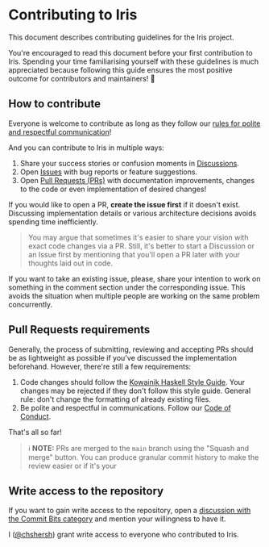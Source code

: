# Contributing to Iris

This document describes contributing guidelines for the Iris project.

You're encouraged to read this document before your first contribution
to Iris. Spending your time familiarising yourself with these
guidelines is much appreciated because following this guide ensures
the most positive outcome for contributors and maintainers! 💖

## How to contribute

Everyone is welcome to contribute as long as they follow our [rules
for polite and respectful
communication](https://github.com/chshersh/iris/blob/main/CODE_OF_CONDUCT.md)!

And you can contribute to Iris in multiple ways:

1. Share your success stories or confusion moments in
   [Discussions](https://github.com/chshersh/iris/discussions).
2. Open [Issues](https://github.com/chshersh/iris/issues) with bug
   reports or feature suggestions.
3. Open [Pull Requests (PRs)](https://github.com/chshersh/iris/pulls)
   with documentation improvements, changes to the code or even
   implementation of desired changes!

If you would like to open a PR, **create the issue first** if it
doesn't exist. Discussing implementation details or various
architecture decisions avoids spending time inefficiently.

> You may argue that sometimes it's easier to share your vision with
> exact code changes via a PR. Still, it's better to start a
> Discussion or an Issue first by mentioning that you'll open a PR
> later with your thoughts laid out in code.

If you want to take an existing issue, please, share your intention to
work on something in the comment section under the corresponding
issue. This avoids the situation when multiple people are working on
the same problem concurrently.

## Pull Requests requirements

Generally, the process of submitting, reviewing and accepting PRs
should be as lightweight as possible if you've discussed the
implementation beforehand. However, there're still a few requirements:

1. Code changes should follow the
   [Kowainik Haskell Style Guide](https://kowainik.github.io/posts/2019-02-06-style-guide).
   Your changes may be rejected if they don't follow this style
   guide. General rule: don't change the formatting of already
   existing files.
2. Be polite and respectful in communications. Follow our
   [Code of Conduct](https://github.com/chshersh/iris/blob/main/CODE_OF_CONDUCT.md).

That's all so far!

> ℹ️ **NOTE:** PRs are merged to the `main` branch using the "Squash
> and merge" button. You can produce granular commit history to make
> the review easier or if it's your

## Write access to the repository

If you want to gain write access to the repository, open a
[discussion with the Commit Bits category](https://github.com/chshersh/iris/discussions/categories/commit-bits)
and mention your willingness to have it.

I ([@chshersh](https://github.com/chshersh))
grant write access to everyone who contributed to Iris.
